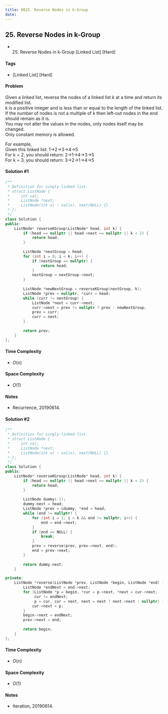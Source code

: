 ```yaml
---
title: 0025. Reverse Nodes in k-Group
date: 
---
```


## 25. Reverse Nodes in k-Group
- 25. Reverse Nodes in k-Group [Linked List] [Hard]

#### Tags
- [Linked List] [Hard]

#### Problem
Given a linked list, reverse the nodes of a linked list k at a time and return its modified list.  
k is a positive integer and is less than or equal to the length of the linked list. If the number of nodes is not a multiple of k then left-out nodes in the end should remain as it is.  
You may not alter the values in the nodes, only nodes itself may be changed.  
Only constant memory is allowed.

For example,  
Given this linked list: 1->2->3->4->5  
For k = 2, you should return: 2->1->4->3->5  
For k = 3, you should return: 3->2->1->4->5

#### Solution #1
``` C++
/**
 * Definition for singly-linked list.
 * struct ListNode {
 *     int val;
 *     ListNode *next;
 *     ListNode(int x) : val(x), next(NULL) {}
 * };
 */
class Solution {
public:
    ListNode* reverseKGroup(ListNode* head, int k) {
        if (head == nullptr || head->next == nullptr || k < 2) {
            return head;
        }
        
        ListNode *nextGroup = head;
        for (int i = 0; i < k; i++) {
            if (nextGroup == nullptr) {
                return head;
            }
            nextGroup = nextGroup->next;
        }
        
        ListNode *newNextGroup = reverseKGroup(nextGroup, k);
        ListNode *prev = nullptr, *curr = head;
        while (curr != nextGroup) {
            ListNode *next = curr->next;
            curr->next = prev != nullptr ? prev : newNextGroup;
            prev = curr;
            curr = next;
        }
        
        return prev;
    }
};
```

#### Time Complexity
- $O(n)$

#### Space Complexity
- $O(1)$

#### Notes
- Recurrence, 20190614.

#### Solution #2
``` C++
/**
 * Definition for singly-linked list.
 * struct ListNode {
 *     int val;
 *     ListNode *next;
 *     ListNode(int x) : val(x), next(NULL) {}
 * };
 */
class Solution {
public:
    ListNode* reverseKGroup(ListNode* head, int k) {
        if (head == nullptr || head->next == nullptr || k < 2) {
            return head;
        }
        
        ListNode dummy(-1);
        dummy.next = head;
        ListNode *prev = &dummy, *end = head;
        while (end != nullptr) {
            for (int i = 1; i < k && end != nullptr; i++) {
                end = end->next;
            }
            if (end == NULL) {
                break;
            }
            prev = reverse(prev, prev->next, end);
            end = prev->next;
        }
        
        return dummy.next;
    }

private:
    ListNode *reverse(ListNode *prev, ListNode *begin, ListNode *end) {
        ListNode *endNext = end->next;
        for (ListNode *p = begin, *cur = p->next, *next = cur->next;
             cur != endNext;
             p = cur, cur = next, next = next ? next->next : nullptr) {
            cur->next = p;
        }
        begin->next = endNext;
        prev->next = end;
        
        return begin;
    }
};
```

#### Time Complexity
- $O(n)$

#### Space Complexity
- $O(1)$

#### Notes
- Iteration, 20190614.
